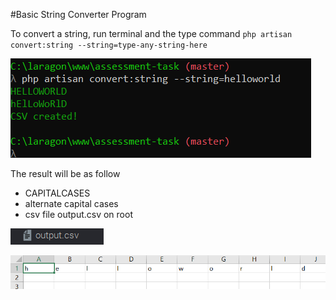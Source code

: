 #Basic String Converter Program

To convert a string, run terminal and the type command `php artisan convert:string --string=type-any-string-here`

![img.png](img.png)

The result will be as follow


- CAPITALCASES
- alternate capital cases
- csv file output.csv on root

![img_1.png](img_1.png)

![img_2.png](img_2.png)
